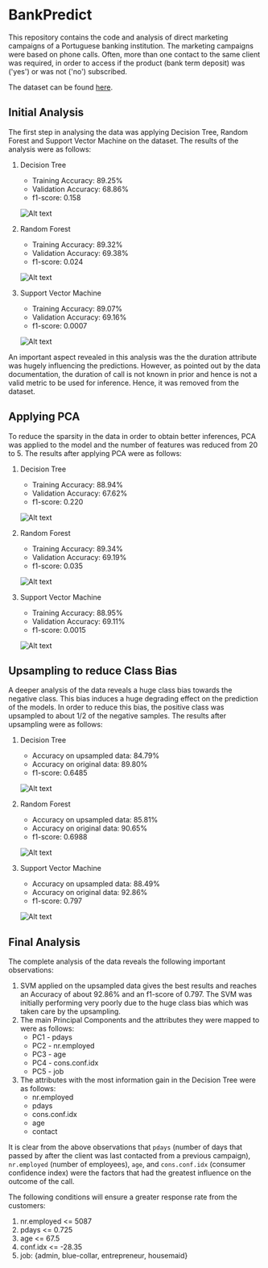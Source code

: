 # BankPredict
This repository contains the code and analysis of direct marketing campaigns of a Portuguese banking institution. The marketing campaigns were based on phone calls. Often, more than one contact to the same client was required, in order to access if the product (bank term deposit) was ('yes') or was not ('no') subscribed. 

The dataset can be found [here](https://archive.ics.uci.edu/ml/datasets/Bank+Marketing).


## Initial Analysis
The first step in analysing the data was applying Decision Tree, Random Forest and Support Vector Machine on the dataset.
The results of the analysis were as follows:

1. Decision Tree
     * Training Accuracy: 89.25%
     * Validation Accuracy: 68.86%
     * f1-score: 0.158

    ![Alt text](https://github.com/shivangchopra11/BankPredict/blob/master/Assets/ConfDTFull.png)

2. Random Forest
     * Training Accuracy: 89.32%
     * Validation Accuracy: 69.38%
     * f1-score: 0.024
     
     ![Alt text](https://github.com/shivangchopra11/BankPredict/blob/master/Assets/ConfRFFull.png)
     
3. Support Vector Machine
     * Training Accuracy: 89.07%
     * Validation Accuracy: 69.16%
     * f1-score: 0.0007
     
     ![Alt text](https://github.com/shivangchopra11/BankPredict/blob/master/Assets/ConfSVMFull.png)

An important aspect revealed in this analysis was the the duration attribute was hugely influencing the predictions. However, as pointed out by the data documentation, the duration of call is not known in prior and hence is not a valid metric to be used for inference. Hence, it was removed from the dataset.

## Applying PCA
To reduce the sparsity in the data in order to obtain better inferences, PCA was applied to the model and the number of features was reduced from 20 to 5. The results after applying PCA were as follows:

1. Decision Tree
     * Training Accuracy: 88.94%
     * Validation Accuracy: 67.62%
     * f1-score: 0.220
     
     ![Alt text](https://github.com/shivangchopra11/BankPredict/blob/master/Assets/ConfDTFullPCA.png)
     
2. Random Forest
     * Training Accuracy: 89.34%
     * Validation Accuracy: 69.19%
     * f1-score: 0.035
     
     ![Alt text](https://github.com/shivangchopra11/BankPredict/blob/master/Assets/ConfRFFullPCA.png)
     
3. Support Vector Machine
     * Training Accuracy: 88.95%
     * Validation Accuracy: 69.11%
     * f1-score: 0.0015
     
     ![Alt text](https://github.com/shivangchopra11/BankPredict/blob/master/Assets/ConfSVMFullPCA.png)

## Upsampling to reduce Class Bias
A deeper analysis of the data reveals a huge class bias towards the negative class. This bias induces a huge degrading effect on the prediction of the models. In order to reduce this bias, the positive class was upsampled to about 1/2 of the negative samples. The results after upsampling were as follows:

1. Decision Tree
     * Accuracy on upsampled data: 84.79%
     * Accuracy on original data: 89.80%
     * f1-score: 0.6485
     
     ![Alt text](https://github.com/shivangchopra11/BankPredict/blob/master/Assets/DTUpsampledFull.png)
     
2. Random Forest
     * Accuracy on upsampled data: 85.81%
     * Accuracy on original data: 90.65%
     * f1-score: 0.6988
     
     ![Alt text](https://github.com/shivangchopra11/BankPredict/blob/master/Assets/RFUpsampledFull.png)
     
3. Support Vector Machine
     * Accuracy on upsampled data: 88.49%
     * Accuracy on original data: 92.86%
     * f1-score: 0.797
     
     ![Alt text](https://github.com/shivangchopra11/BankPredict/blob/master/Assets/SVMUpsampledFull.png)


## Final Analysis
The complete analysis of the data reveals the following important observations:

1. SVM applied on the upsampled data gives the best results and reaches an Accuracy of about 92.86% and an f1-score of 0.797. The SVM was initially performing very poorly due to the huge class bias which was taken care by the upsampling.
2. The main Principal Components and the attributes they were mapped to were as follows:
    * PC1 - pdays
    * PC2 - nr.employed
    * PC3 - age
    * PC4 - cons.conf.idx
    * PC5 - job
3. The attributes with the most information gain in the Decision Tree were as follows:
    * nr.employed
    * pdays
    * cons.conf.idx
    * age
    * contact

It is clear from the above observations that `pdays` (number of days that passed by after the client was last contacted from a previous campaign), `nr.employed` (number of employees), `age`, and `cons.conf.idx` (consumer confidence index) were the factors that had the greatest influence on the outcome of the call.

The following conditions will ensure a greater response rate from the customers:

1. nr.employed <= 5087
2. pdays <= 0.725
3. age <= 67.5
4. conf.idx <= -28.35
5. job: {admin, blue-collar, entrepreneur, housemaid}
